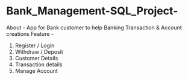 # Bank_Management-SQL_Project-
About - App for Bank customer to help Banking Transaction & Account creations
Feature - 
1. Register / Login
2. Withdraw / Deposit
3. Customer Details
4. Transaction details
5. Manage Account
